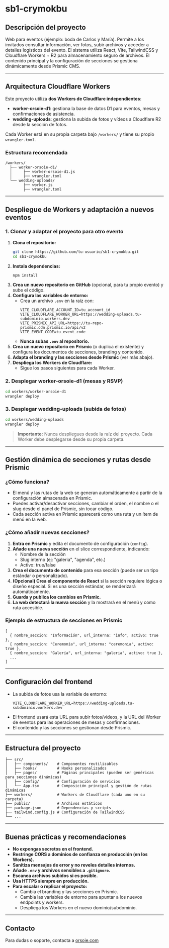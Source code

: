# sb1-crymokbu

## Descripción del proyecto
Web para eventos (ejemplo: boda de Carlos y María). Permite a los invitados consultar información, ver fotos, subir archivos y acceder a detalles logísticos del evento. El sistema utiliza React, Vite, TailwindCSS y Cloudflare Workers + R2 para almacenamiento seguro de archivos. El contenido principal y la configuración de secciones se gestiona dinámicamente desde Prismic CMS.

---

## Arquitectura Cloudflare Workers

Este proyecto utiliza **dos Workers de Cloudflare independientes**:

- **worker-orsoie-d1**: gestiona la base de datos D1 para eventos, mesas y confirmaciones de asistencia.
- **wedding-uploads**: gestiona la subida de fotos y vídeos a Cloudflare R2 desde la sección de fotos.

Cada Worker está en su propia carpeta bajo `/workers/` y tiene su propio `wrangler.toml`.

### Estructura recomendada

```
/workers/
  ├── worker-orsoie-d1/
  │     ├── worker-orsoie-d1.js
  │     ├── wrangler.toml
  └── wedding-uploads/
        ├── worker.js
        ├── wrangler.toml
```

---

## Despliegue de Workers y adaptación a nuevos eventos

### 1. Clonar y adaptar el proyecto para otro evento

1. **Clona el repositorio:**
   ```bash
   git clone https://github.com/tu-usuario/sb1-crymokbu.git
   cd sb1-crymokbu
   ```
2. **Instala dependencias:**
   ```bash
   npm install
   ```
3. **Crea un nuevo repositorio en GitHub** (opcional, para tu propio evento) y sube el código.
4. **Configura las variables de entorno:**
   - Crea un archivo `.env` en la raíz con:
     ```env
     VITE_CLOUDFLARE_ACCOUNT_ID=tu_account_id
     VITE_CLOUDFLARE_WORKER_URL=https://wedding-uploads.tu-subdominio.workers.dev
     VITE_PRISMIC_API_URL=https://tu-repo-prismic.cdn.prismic.io/api/v2
     VITE_EVENT_CODE=tu_event_code
     ```
   - **Nunca subas `.env` al repositorio.**
5. **Crea un nuevo repositorio en Prismic** (o duplica el existente) y configura los documentos de secciones, branding y contenido.
6. **Adapta el branding y las secciones desde Prismic** (ver más abajo).
7. **Despliega los Workers de Cloudflare:**
   - Sigue los pasos siguientes para cada Worker.

### 2. Desplegar worker-orsoie-d1 (mesas y RSVP)
```bash
cd workers/worker-orsoie-d1
wrangler deploy
```

### 3. Desplegar wedding-uploads (subida de fotos)
```bash
cd workers/wedding-uploads
wrangler deploy
```

> **Importante:** Nunca despliegues desde la raíz del proyecto. Cada Worker debe desplegarse desde su propia carpeta.

---

## Gestión dinámica de secciones y rutas desde Prismic

### ¿Cómo funciona?
- El menú y las rutas de la web se generan automáticamente a partir de la configuración almacenada en Prismic.
- Puedes activar/desactivar secciones, cambiar el orden, el nombre o el slug desde el panel de Prismic, sin tocar código.
- Cada sección activa en Prismic aparecerá como una ruta y un ítem de menú en la web.

### ¿Cómo añadir nuevas secciones?
1. **Entra en Prismic** y edita el documento de configuración (`config`).
2. **Añade una nueva sección** en el slice correspondiente, indicando:
   - Nombre de la sección
   - Slug interno (ej: "galeria", "agenda", etc.)
   - Activo: true/false
3. **Crea el documento de contenido** para esa sección (puede ser un tipo estándar o personalizado).
4. **(Opcional) Crea el componente de React** si la sección requiere lógica o diseño especial. Si es una sección estándar, se renderizará automáticamente.
5. **Guarda y publica los cambios en Prismic.**
6. **La web detectará la nueva sección** y la mostrará en el menú y como ruta accesible.

### Ejemplo de estructura de secciones en Prismic
```
[
  { nombre_seccion: "Información", url_interna: "info", activo: true },
  { nombre_seccion: "Ceremonia", url_interna: "ceremonia", activo: true },
  { nombre_seccion: "Galería", url_interna: "galeria", activo: true },
  ...
]
```

---

## Configuración del frontend

- La subida de fotos usa la variable de entorno:
  ```env
  VITE_CLOUDFLARE_WORKER_URL=https://wedding-uploads.tu-subdominio.workers.dev
  ```
- El frontend usará esta URL para subir fotos/vídeos, y la URL del Worker de eventos para las operaciones de mesas y confirmaciones.
- El contenido y las secciones se gestionan desde Prismic.

---

## Estructura del proyecto

```
├── src/
│   ├── components/    # Componentes reutilizables
│   ├── hooks/         # Hooks personalizados
│   ├── pages/         # Páginas principales (pueden ser genéricas para secciones dinámicas)
│   ├── config/        # Configuración de servicios
│   └── App.tsx        # Composición principal y gestión de rutas dinámicas
├── workers/           # Workers de Cloudflare (cada uno en su carpeta)
├── public/            # Archivos estáticos
├── package.json       # Dependencias y scripts
├── tailwind.config.js # Configuración de TailwindCSS
└── ...
```

---

## Buenas prácticas y recomendaciones

- **No expongas secretos en el frontend.**
- **Restringe CORS a dominios de confianza en producción (en los Workers).**
- **Sanitiza mensajes de error y no reveles detalles internos.**
- **Añade `.env` y archivos sensibles a `.gitignore`.**
- **Escanea archivos subidos si es posible.**
- **Usa HTTPS siempre en producción.**
- **Para escalar o replicar el proyecto:**
  - Cambia el branding y las secciones en Prismic.
  - Cambia las variables de entorno para apuntar a los nuevos endpoints y workers.
  - Despliega los Workers en el nuevo dominio/subdominio.

---

## Contacto
Para dudas o soporte, contacta a [orsoie.com](https://orsoie.com)
